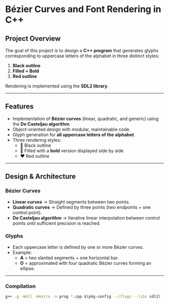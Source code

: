 # Bézier Curves and Font Rendering in C++

## Project Overview   
The goal of this project is to design a **C++ program** that generates glyphs corresponding to uppercase letters of the alphabet in three distinct styles:  

1. **Black outline**  
2. **Filled + Bold**  
3. **Red outline**  

Rendering is implemented using the **SDL2 library**.    

---

## Features  
- Implementation of **Bézier curves** (linear, quadratic, and generic) using the **De Casteljau algorithm**.  
- Object-oriented design with modular, maintainable code.  
- Glyph generation for **all uppercase letters of the alphabet**.  
- Three rendering styles:  
  - 🖤 Black outline  
  - 🖤 Filled with a **bold** version displayed side by side  
  - ❤️ Red outline  

---

## Design & Architecture  

### Bézier Curves  
- **Linear curves** → Straight segments between two points.  
- **Quadratic curves** → Defined by three points (two endpoints + one control point).  
- **De Casteljau algorithm** → Iterative linear interpolation between control points until sufficient precision is reached.  

### Glyphs  
- Each uppercase letter is defined by one or more Bézier curves.  
- Example:  
  - **A** = two slanted segments + one horizontal bar.  
  - **O** = approximated with four quadratic Bézier curves forming an ellipse.  

---


### Compilation  
```bash
g++ -g -Wall -Wextra -o prog *.cpp $(pkg-config --cflags --libs sdl2)


